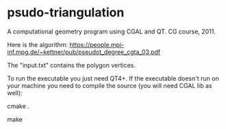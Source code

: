 # psudo-triangulation
A computational geometry program using CGAL and QT. CG course, 2011.

Here is the algorithm:
https://people.mpi-inf.mpg.de/~kettner/pub/pseudot_degree_cgta_03.pdf

The "input.txt" contains the polygon vertices.

To run the executable you just need QT4+.
If the executable doesn't run on your machine you need to compile the source (you will need CGAL lib as well):

cmake .

make
